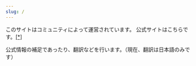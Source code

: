 ```yaml
---
slug: /
---
```


このサイトはコミュニティによって運営されています。
公式サイトはこちらです。[[*]](https://docs.elixir.xyz/)

公式情報の補足であったり、翻訳などを行います。（現在、翻訳は日本語のみです）
